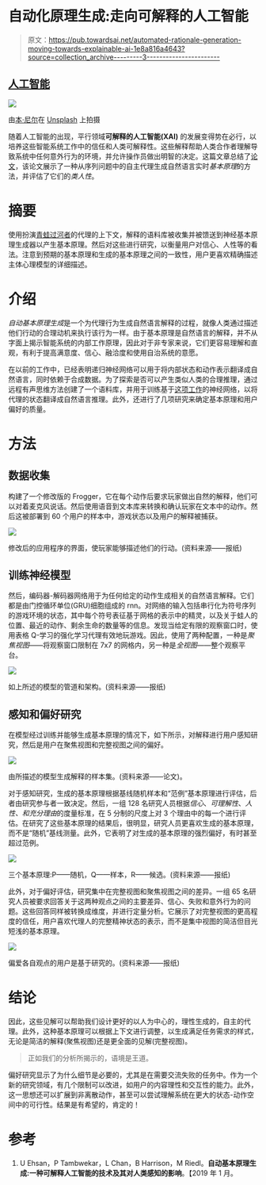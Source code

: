 # 自动化原理生成:走向可解释的人工智能

> 原文：<https://pub.towardsai.net/automated-rationale-generation-moving-towards-explainable-ai-1e8a816a4643?source=collection_archive---------3----------------------->

## [人工智能](https://towardsai.net/p/category/artificial-intelligence)

![](img/25ebe79c64ec2f8e7a814e2b00062137.png)

由[本·尼尔](https://unsplash.com/@ben_neale?utm_source=medium&utm_medium=referral)在 [Unsplash](https://unsplash.com?utm_source=medium&utm_medium=referral) 上拍摄

随着人工智能的出现，平行领域**可解释的人工智能(XAI)** 的发展变得势在必行，以培养这些智能系统工作中的信任和人类可解释性。这些解释帮助人类合作者理解导致系统中任何意外行为的环境，并允许操作员做出明智的决定。这篇文章总结了[论文](https://arxiv.org/pdf/1901.03729.pdf)，该论文展示了一种从序列问题中的自主代理生成自然语言实时*基本原理*的方法，并评估了它们的*类人性*。

# 摘要

使用扮演[青蛙过河者](https://en.wikipedia.org/wiki/Frogger)的代理的上下文，解释的语料库被收集并被馈送到神经基本原理生成器以产生基本原理。然后对这些进行研究，以衡量用户对信心、人性等的看法。注意到预期的基本原理和生成的基本原理之间的一致性，用户更喜欢精确描述主体心理模型的详细描述。

# 介绍

*自动基本原理生成*是一个为代理行为生成自然语言解释的过程，就像人类通过描述他们行动的合理动机来执行该行为一样。由于基本原理是自然语言的解释，并不从字面上揭示智能系统的内部工作原理，因此对于非专家来说，它们更容易理解和直观，有利于提高满意度、信心、融洽度和使用自治系统的意愿。

在以前的工作中，已经表明递归神经网络可以用于将内部状态和动作表示翻译成自然语言，同时依赖于合成数据。为了探索是否可以产生类似人类的合理推理，通过远程有声思维方法创建了一个语料库，并用于训练基于[这项工作](https://arxiv.org/abs/1702.07826)的神经网络，以将代理的状态翻译成自然语言推理。此外，还进行了几项研究来确定基本原理和用户偏好的质量。

# 方法

## 数据收集

构建了一个修改版的 Frogger，它在每个动作后要求玩家做出自然的解释，他们可以对着麦克风说话。然后使用语音到文本库来转换和确认玩家在文本中的动作。然后这被部署到 60 个用户的样本中，游戏状态以及用户的解释被捕获。

![](img/1a504d94c2866bcc833847ae412267e3.png)

修改后的应用程序的界面，使玩家能够描述他们的行动。(资料来源——报纸)

## 训练神经模型

然后，编码器-解码器网络用于为任何给定的动作生成相关的自然语言解释。它们都是由门控循环单位(GRU)细胞组成的 rnn。对网络的输入包括串行化为符号序列的游戏环境的状态，其中每个符号表征基于网格的表示中的精灵，以及关于蛙人的位置、最近的动作、剩余生命的数量等的信息。发现当给定有限的观察窗口时，使用表格 Q-学习的强化学习代理有效地玩游戏。因此，使用了两种配置，一种是*聚焦视图*——将观察窗口限制在 7x7 的网格内，另一种是*全视图*——整个观察平台。

![](img/7dc1d56a457f359706182641cf3b270e.png)

如上所述的模型的管道和架构。(资料来源——报纸)

## 感知和偏好研究

在模型经过训练并能够生成基本原理的情况下，如下所示，对解释进行用户感知研究，然后是用户在聚焦视图和完整视图之间的偏好。

![](img/1d2d4e44e1ad9b6ef92c3d866818cfbe.png)

由所描述的模型生成解释的样本集。(资料来源——论文)。

对于感知研究，生成的基本原理根据基线随机样本和“范例”基本原理进行评估，后者由研究参与者一致决定。然后，一组 128 名研究人员根据*信心*、*可理解性*、*人性、*和*充分理由*的度量标准，在 5 分制的尺度上对 3 个理由中的每一个进行评估。在研究了这些基本原理的结果后，很明显，研究人员更喜欢生成的基本原理，而不是“随机”基线测量。此外，它表明了对生成的基本原理的强烈偏好，有时甚至超过范例。

![](img/c38de73ace0af4bb6e3f7e9c74866710.png)

三个基本原理:P——随机，Q——样本，R——候选。(资料来源——报纸)

此外，对于偏好评估，研究集中在完整视图和聚焦视图之间的差异。一组 65 名研究人员被要求回答关于这两种观点之间的主要差异、信心、失败和意外行为的问题。这些回答同样被转换成维度，并进行定量分析。它展示了对完整视图的更高程度的信任，用户喜欢代理人的完整精神状态的表示，而不是集中视图的简洁但目光短浅的基本原理。

![](img/8ca30323527934b9c688f0fc67595893.png)

偏爱各自观点的用户是基于研究的。(资料来源——报纸)

# 结论

因此，这些见解可以帮助我们设计更好的以人为中心的，理性生成的，自主的代理。此外，这种基本原理可以根据上下文进行调整，以生成满足任务需求的样式，无论是简洁的解释(聚焦视图)还是更全面的见解(完整视图)。

> 正如我们的分析所揭示的，语境是王道。

偏好研究显示了为什么细节是必要的，尤其是在需要交流失败的任务中。作为一个新的研究领域，有几个限制可以改进，如用户的内容理性和交互性的能力。此外，这一思想还可以扩展到非离散动作，甚至可以尝试理解系统在更大的状态-动作空间中的可行性。结果是有希望的，肯定的！

# 参考

1.  U Ehsan，P Tambwekar，L Chan，B Harrison，M Riedl。**自动基本原理生成:一种可解释人工智能的技术及其对人类感知的影响**。【2019 年 1 月。